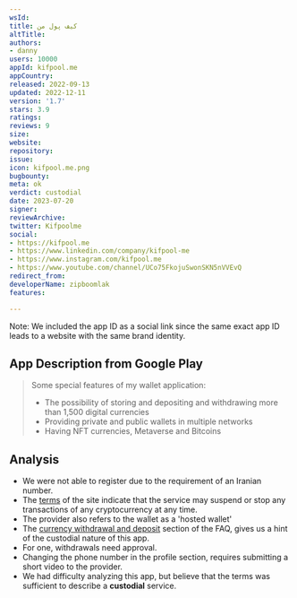 ```yaml
---
wsId: 
title: کیف پول من
altTitle: 
authors:
- danny
users: 10000
appId: kifpool.me
appCountry: 
released: 2022-09-13
updated: 2022-12-11
version: '1.7'
stars: 3.9
ratings: 
reviews: 9
size: 
website: 
repository: 
issue: 
icon: kifpool.me.png
bugbounty: 
meta: ok
verdict: custodial
date: 2023-07-20
signer: 
reviewArchive: 
twitter: Kifpoolme
social:
- https://kifpool.me
- https://www.linkedin.com/company/kifpool-me
- https://www.instagram.com/kifpool.me
- https://www.youtube.com/channel/UCo75FkojuSwonSKN5nVVEvQ
redirect_from: 
developerName: zipboomlak
features: 

---
```


Note: We included the app ID as a social link since the same exact app ID leads to a website with the same brand identity.

## App Description from Google Play

> Some special features of my wallet application:
> - The possibility of storing and depositing and withdrawing more than 1,500 digital currencies
> - Providing private and public wallets in multiple networks
> - Having NFT currencies, Metaverse and Bitcoins

## Analysis 

- We were not able to register due to the requirement of an Iranian number.
- The [terms](https://kifpool.me/terms) of the site indicate that the service may suspend or stop any transactions of any cryptocurrency at any time.
- The provider also refers to the wallet as a 'hosted wallet'
- The [currency withdrawal and deposit](https://kifpool.me/faq) section of the FAQ, gives us a hint of the custodial nature of this app. 
- For one, withdrawals need approval. 
- Changing the phone number in the profile section, requires submitting a short video to the provider. 
- We had difficulty analyzing this app, but believe that the terms was sufficient to describe a **custodial** service.
